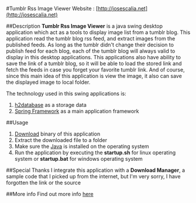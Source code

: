 #Tumblr Rss Image Viewer
Website : [http://josescalia.net](http://josescalia.net)

##Description
**Tumblr Rss Image Viewer** is a java swing desktop application which act as a tools to display image list from a tumblr blog. This application read the tumblr blog rss feed, and extract images from the published feeds. As long as the tumblr didn't change their decision to publish feed for each blog, each of the tumblr blog will always valid to display in this desktop applications.
This applications also have ability to save the link of a tumblr blog, so it will be able to load the stored link and fetch the feeds in case you forget your favorite tumblr link. And of course, since this main idea of this application is view the image, it also can save the displayed image to local folder.

The technology used in this swing applications is:

1.  [h2database](http://www.h2database.com/) as a storage data
2.  [Spring Framework](http://spring.io) as a main application framework

##Usage
1. [Download](https://dl.dropboxusercontent.com/u/21211661/Free%20Software/TumblrRssImageViewer-bin.zip) binary of this application
2. Extract the downloaded file to a folder
3. Make sure the [Java](https://www.java.com/en/download/) is installed on the operating system
4. Run the application by executing the **startup.sh** for linux operating system or **startup.bat** for windows operating system

##Special Thanks
I integrate this application with a **Download Manager**, a sample code that I picked up from the internet, but I'm very sorry, I have forgotten the link or the source

##More info
Find out more info [here](http://josescalia.net/software/tumblr-rss-image-viewer/docs/index.html)